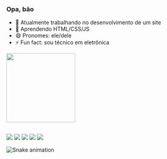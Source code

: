 ### Opa, bão

- 🔭 Atualmente trabalhando no desenvolvimento de um site
- 🌱 Aprendendo HTML/CSS/JS
- 😄 Pronomes: ele/dele
- ⚡ Fun fact: sou técnico em eletrônica

<div align="justfied">
  <a href="https://github.com/jpplacides">
  <img height="180em" src="https://github-readme-stats.vercel.app/api?username=jpplacides&show_icons=true&theme=github_dark&include_all_commits=true&count_private=true"/>
    
</div>
  
##
  
<div>
  <a href="https://instagram.com/jpplacides" target="_blank"><img src="https://img.shields.io/badge/-Instagram-%23E4405F?style=for-the-badge&logo=instagram&logoColor=white" target="_blank"></a>
 	<a href="https://www.twitch.tv/meugninn" target="_blank"><img src="https://img.shields.io/badge/Twitch-9146FF?style=for-the-badge&logo=twitch&logoColor=white" target="_blank"></a>
  <a href = "mailto:joaopedroplacides@gmail.com"><img src="https://img.shields.io/badge/-Gmail-%23333?style=for-the-badge&logo=gmail&logoColor=white" target="_blank"></a>
  <a href="https://www.twitter.com/jpplacides" target="_blank"><img src="https://img.shields.io/badge/Twitter-1DA1F2?style=for-the-badge&logo=twitter&logoColor=white" target="_blank"></a> 
 <a href="https://steamcommunity.com/id/meugninn/" target="_blank"><img src="https://img.shields.io/badge/Steam-000000?style=for-the-badge&logo=steam&logoColor=white" target="_blank"></a> 
  
</div>

![Snake animation](https://github.com/jpplacides/jpplacides/blob/output/github-contribution-grid-snake.svg)  
  
